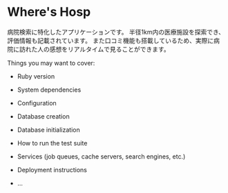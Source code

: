 # Where's Hosp

病院検索に特化したアプリケーションです。
半径1km内の医療施設を探索でき、評価情報も記載されています。
また口コミ機能も搭載しているため、実際に病院に訪れた人の感想をリアルタイムで見ることができます。

Things you may want to cover:

* Ruby version

* System dependencies

* Configuration

* Database creation

* Database initialization

* How to run the test suite

* Services (job queues, cache servers, search engines, etc.)

* Deployment instructions

* ...
